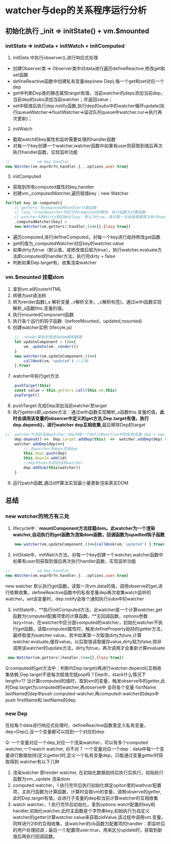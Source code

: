 # watcher与dep的关系程序运行分析

## 初始化执行 _init => initState() + vm.$mounted

###  initState => initData + initWatch + initComputed

1. initData 中执行observer(),进行响应式处理
+ 创建Observer类 => Observer类中对data进行遍历defineReactive,修改get和set函数 
+ defineReactive函数中创建私有变量dep(new Dep),每一个get和set对应一个dep
+ get中判断Dep类的静态属性target有值，当前watcher的deps添加当前dep，当前dep的subs添加当前watcher；并返回value；
+ set中赋值后执行dep.notify函数,执行dep的subs中的watcher循环update(执行queueWatcher=>flushWatcher=>延迟队列queue中watcher.run=>执行再次更新)；

2. initWatch
+ 截取watch的key属性和监听需要处理的handler函数
+ 对每一个key创建一个watcher,watcher函数中如果有user则获取到值后再次执行handler函数，实现监听功能
``` js
//            vm key handler
new Watcher(vm,exprOrfn,handler,{...options,user:true}
```

3. initComputed
+ 获取到所有computed属性的key,handler
+ 创建vm._computedWatcher,遍历赋值key：new Watcher
```js
for(let key in computed){
    // getters 为computed的handler计算函数
    // lazy：true在watcher中区分时computed的属性，执行函数为计算函数
    // watcher中用dirty取初始化lazy，默认为true，表示第一次或者需要再次执行handler计算函数,为false读取缓存的值，即watcher的value
    _computedWatcher[key] = 
    new Watcher(vm,getters||handler,()=>{},{lazy:true})
```
+ 遍历computed,进行defineComputed，对每一个key进行劫持修改get函数
+ get的值为_computedWatcher对应key的watcher.value
+ 如果dirty为true（默认值，或修改值后赋为true），执行watcher.evaluate方法即computed的handler方法，执行完dirty = false
+ 判断如果Dep.target有，收集渲染watcher


### vm.$mounted 挂载dom 

1. 拿到vm.el的outerHTML
2. 转换为ast语法树
3. 转为render函数(_s 解析变量 _v解析文本，_c解析标签)，通过with函数实现解析_s函数this.变量的值。
4. 执行mountedComponent函数
5. 执行各个运行的钩子函数（beforeMounted，updated,mounted)
6. 创建watcher实例 (lifecyle.js)
```js
    // _render拿到的是虚拟dom解构数据
    let updateComponent = ()=>{
        vm._update(vm._render())
    }
    new watcher(vm,updateComponent,()=>{
        callHook(vm,'updated') //订阅
    },true)
```
7. watcher中执行get方法 
```js
    pushTarget(this) 
    const value = this.getters.call(this.vm,this)
    popTarget() 

```
8. pushTarget:先给Dep添加当前watcher至target
9. 执行getters即_update方法：通过with函数实现解析_s函数this.变量的值，**此时会调用该变量的obsercer中定义的get方法,Dep.target有值，执行dep.depend()，进行watcher dep互相收集**,最后移除Dep的target
```js
//  watcher为当前渲染watcher,dep为每一个definReactive中的私有变量 dep = new Dep()
    dep.depend() =>  Dep.target.addDep(this)  =>  watcher.addDep(dep) =>
    watcher.addDep(dep)=>{
        // 在watcher中deps添加dep
        this.deps.push(dep)
        this.depsId.add(id)
        //dep中subs也添加当前watcher
        dep.addSub(this(watcher)) 
    }
```

9. 运行patch函数,通过diff算法实现最小量更新渲染真实DOM



## 总结

### new watcher的地方有三处
1. lifecycle中：**mountComponent方法挂载dom。此watcher为一个渲染watcher,自动执行的get函数为渲染dom函数，回调函数为upadted钩子函数**
```js
    new watcher(vm,updateComponent,()=>{callHook(vm,'updated') },true)
```

2.  initState中，initWatch方法，对每一个key创建一个watcher,watcher函数中如果有user则获取到值后再次执行handler函数，实现监听功能
``` js
//            vm key handler
new Watcher(vm,exprOrfn,handler,{...options,user:true}
```
new watcher 默认执行get函数，读取一次vm.data的值，调用observe的get,进行依赖收集，defineReactive函数中的私有变量dep再次收集watch监听的watcher。set该变量时，dep.notify会挨个通知执行subs中的watcher

3. initState中，**执行initComputed方法，此watcher是一个计算watcher,get函数为computed配置项里的计算函数。**无回调函数，options参数lazy=true，在watcher中区分是computed的watcher，初始化watcher不执行get函数。读取computed属性时，触发defineProperty劫持的getter方法，最终取值为watcher.value。其中如果第一次取值dirty为ture,计算watcher.evaluate,缓存value。以后取值读取缓存value,dirty赋为false,除非调用该watcher的update方法，dirty为true，再次调用才会重新计算evaluate
```js
 new Watcher(vm,getters||handler,()=>{},{lazy:true})
```
Q:computed的get方法中：判断if(Dep.target)再进行watcher.depend()互相收集依赖,Dep.target不是每次赋值完就pop吗？Dep中，stack什么情况下length>1?
当计算computed的值时，取到vm的变量，触发observe中的getter,此时Dep.target为computed的watcher,再observe中
会将各个变量 fisrtName lastName的dep中push computed-watcher,再computed-watcher的deps中push firstName和
lastName的dep.



### new Dep
在给每个data进行响应式处理时，defineReactive函数里定义私有变量，dep=Dep(),没一个变量都可以找到一个对应的dep

Q: 一个变量对应一个dep,对应一个渲染watcher，可以有多个computed watcher,一个watch watcher, 对不对？
一个变量对应一个dep：data中每一个变量进行数据劫持(定义getter)时,定义一个私有变量dep，只能通过变量getter时获取得到
watcher有以下几种 
1. 渲染watcher 即render watcher, 在初始化数据劫持后执行后执行，初始执行函数为vm._update 渲染dom
2. computed watcher，1 执行完毕后执行初始化绑定opiton里的wathcer配置项，主执行函数为计算函数，计算时会取vm的变量，调用observe的getter,此时Dep.target有值，会进行子变量的dep和当前计算watcher的互相收集
3. watch watcher，1 执行完毕后初始化，拿到options watch配置的key和handler,初始化watcher,此时主函数是个字符串key,初始执行为自定义watcher的getter计算watcher.value来获取oldValue,该过程中调用vm.变量，同样进行2中的互相收集，该watcher的cb函数为配置项的handler：即监听后的用户处理回调；最后一个配置项user:true，用来区分update时，获取到新值后再执行回调函数。
